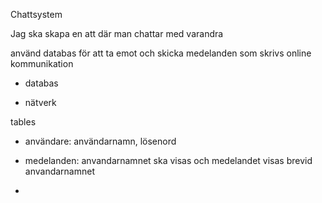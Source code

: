 Chattsystem

Jag ska skapa en att där man chattar med varandra

använd databas för att ta emot och skicka medelanden som skrivs
online kommunikation


* databas

* nätverk


tables
* användare: användarnamn, lösenord

* medelanden: anvandarnamnet ska visas och medelandet visas brevid anvandarnamnet

* 